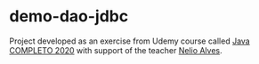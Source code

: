# demo-dao-jdbc

Project developed as an exercise from Udemy course called [Java COMPLETO 2020](https://www.udemy.com/course/java-curso-completo/) with support of the teacher [Nelio Alves](https://github.com/acenelio).
